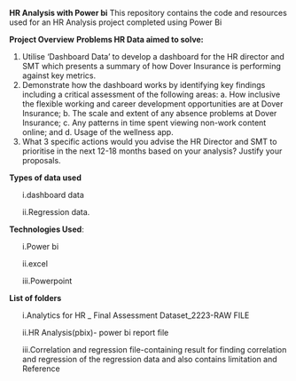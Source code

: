 **HR Analysis with Power bi**
This repository contains the code and resources used for an HR Analysis project completed using Power Bi

   **Project Overview**
**Problems HR Data aimed to solve:**
1.	Utilise ‘Dashboard Data’ to develop a dashboard for the HR director and SMT which presents a summary of how Dover Insurance is performing against key metrics.
2.	Demonstrate how the dashboard works by identifying key findings including a critical assessment of the following areas:
a.	How inclusive the flexible working and career development opportunities are at Dover Insurance; 
b.	The scale and extent of any absence problems at Dover Insurance;
c.	Any patterns in time spent viewing non-work content online; and
d.	Usage of the wellness app.
3.	What 3 specific actions would you advise the HR Director and SMT to prioritise in the next 12-18 months based on your analysis? Justify your proposals.
   
  **Types of data used** 
<ul>i.dashboard data</ul>
<ul>ii.Regression data.</ul>

  **Technologies Used**:
<ul>i.Power bi</ul>
<ul>ii.excel</ul>
<ul>iii.Powerpoint</ul>

  **List of folders**
<ul>i.Analytics for HR _ Final Assessment Dataset_2223-RAW FILE</ul>
<ul>ii.HR Analysis(pbix)- power bi report file</ul>
<ul>iii.Correlation and regression file-containing result for finding correlation and regression of the regression data and also contains limitation and Reference</ul>
